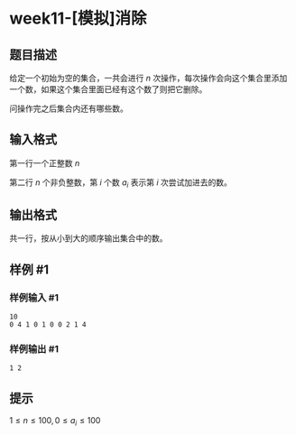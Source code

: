 # week11-[模拟]消除

## 题目描述

给定一个初始为空的集合，一共会进行 $n$ 次操作，每次操作会向这个集合里添加一个数，如果这个集合里面已经有这个数了则把它删除。

问操作完之后集合内还有哪些数。

## 输入格式

第一行一个正整数 $n$

第二行 $n$ 个非负整数，第 $i$ 个数 $a_{i}$ 表示第 $i$ 次尝试加进去的数。

## 输出格式

共一行，按从小到大的顺序输出集合中的数。

## 样例 #1

### 样例输入 #1

```
10
0 4 1 0 1 0 0 2 1 4
```

### 样例输出 #1

```
1 2
```

## 提示

$1\leq n\leq 100,0\leq a_{i}\leq 100$